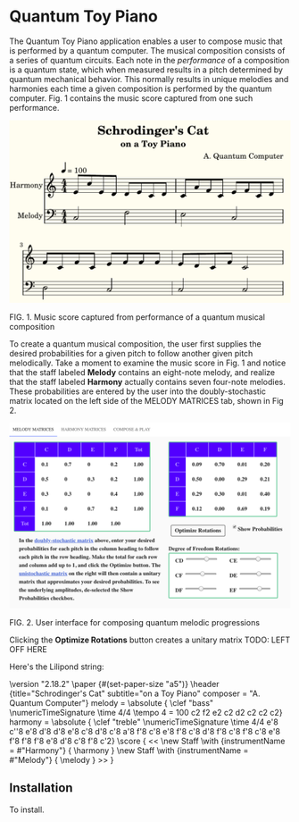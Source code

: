 # Quantum Toy Piano

The Quantum Toy Piano application enables a user to compose music that is performed by a quantum computer. The musical composition consists of a series of quantum circuits. Each note in the *performance* of a composition is a quantum state, which when measured results in a pitch determined by quantum mechanical behavior. This normally results in unique melodies and harmonies each time a given composition is performed by the quantum computer. Fig. 1 contains the music score captured from one such performance.

![third-species-performance](docimages/third-species-performance.png)

FIG. 1. Music score captured from performance of a quantum musical composition

To create a quantum musical composition, the user first supplies the desired probabilities for a given pitch to follow another given pitch melodically. Take a moment to examine the music score in Fig. 1 and notice that the staff labeled **Melody** contains an eight-note melody, and realize that the staff labeled **Harmony** actually contains seven four-note melodies.  These probabilities are entered by the user into the doubly-stochastic matrix located on the left side of the MELODY MATRICES tab, shown in Fig 2. 

![melody-tab](docimages/melody-tab.png)

FIG. 2. User interface for composing quantum melodic progressions

Clicking the **Optimize Rotations** button creates a unitary matrix TODO: LEFT OFF HERE

Here's the Lilipond string: 

\version "2.18.2" \paper {#(set-paper-size "a5")} \header {title="Schrodinger's Cat" subtitle="on a Toy Piano" composer = "A. Quantum Computer"}  melody = \absolute { \clef "bass" \numericTimeSignature \time 4/4 \tempo 4 = 100 c2 f2 e2 c2 d2 c2 c2 c2} harmony = \absolute { \clef "treble" \numericTimeSignature \time 4/4  e'8 c''8 e'8 d'8 d'8 e'8 c'8 d'8 c'8 a'8 f'8 c'8 e'8 f'8 c'8 d'8 f'8 c'8 f'8 c'8 e'8 f'8 f'8 f'8 e'8 d'8 c'8 f'8 c'2} \score { << \new Staff \with {instrumentName = #"Harmony"}  { \harmony } \new Staff \with {instrumentName = #"Melody"}  { \melody } >> }



## Installation

To install.

